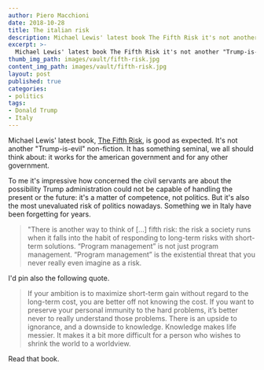 ```yaml
---
author: Piero Macchioni
date: 2018-10-28
title: The italian risk
description: Michael Lewis' latest book The Fifth Risk it's not another "Trump-is-evil" non fiction. It has something seminal that works for american government and for any other government.
excerpt: >-
  Michael Lewis' latest book The Fifth Risk it's not another "Trump-is-evil" non fiction. It has something seminal that works for american government and for any other government.
thumb_img_path: images/vault/fifth-risk.jpg
content_img_path: images/vault/fifth-risk.jpg
layout: post
published: true
categories:
- politics
tags:
- Donald Trump
- Italy
---
```


Michael Lewis' latest book, [The Fifth Risk](https://books.wwnorton.com/books/The-Fifth-Risk/), is good as expected. It's not another "Trump-is-evil" non-fiction. It has something seminal, we all should think about: it works for the american government and for any other government. 

To me it's impressive how concerned the civil servants are about the possibility Trump administration could not be capable of handling the present or the future: it's a matter of competence, not politics. But it's also the most unevaluated risk of politics nowadays. Something we in Italy have been forgetting for years.

>"There is another way to think of [...] fifth risk: the risk a society runs when it falls into the habit of responding to long-term risks with short-term solutions. “Program management” is not just program management. “Program management” is the existential threat that you never really even imagine as a risk.

I'd pin also the following quote. 

>If your ambition is to maximize short-term gain without regard to the long-term cost, you are better off not knowing the cost. If you want to preserve your personal immunity to the hard problems, it’s better never to really understand those problems. There is an upside to ignorance, and a downside to knowledge. Knowledge makes life messier. It makes it a bit more difficult for a person who wishes to shrink the world to a worldview.

Read that book. 
